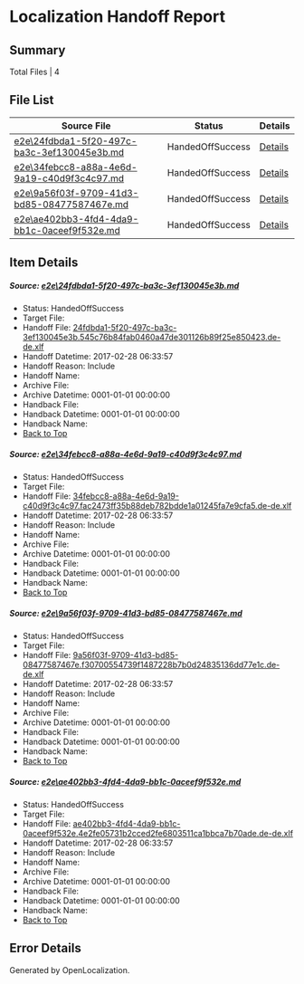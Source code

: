 # <a name='report-top'></a> Localization Handoff Report

## Summary
 Total Files | 4

## File List
 Source File | Status | Details 
 ----------- | ------ | ------- 
 [e2e\24fdbda1-5f20-497c-ba3c-3ef130045e3b.md](https://github.com/OpenLocalizationTestOrg/ol-test4/blob/97c1f1cfa21fb08a644418ad2d32be206a24d31c/e2e/24fdbda1-5f20-497c-ba3c-3ef130045e3b.md) | HandedOffSuccess | [Details](#2dec98507f8608c962f6a509e441cb782c305de12)
 [e2e\34febcc8-a88a-4e6d-9a19-c40d9f3c4c97.md](https://github.com/OpenLocalizationTestOrg/ol-test4/blob/94a12f84991540f62b719de5f2e34e3ec29bae9d/e2e/34febcc8-a88a-4e6d-9a19-c40d9f3c4c97.md) | HandedOffSuccess | [Details](#3c5bd9e33f6990518e8351db3e48a86c1222455c3)
 [e2e\9a56f03f-9709-41d3-bd85-08477587467e.md](https://github.com/OpenLocalizationTestOrg/ol-test4/blob/94a12f84991540f62b719de5f2e34e3ec29bae9d/e2e/9a56f03f-9709-41d3-bd85-08477587467e.md) | HandedOffSuccess | [Details](#40d0449c9e4d949ad899db3806fed71de1f2e2d14)
 [e2e\ae402bb3-4fd4-4da9-bb1c-0aceef9f532e.md](https://github.com/OpenLocalizationTestOrg/ol-test4/blob/97c1f1cfa21fb08a644418ad2d32be206a24d31c/e2e/ae402bb3-4fd4-4da9-bb1c-0aceef9f532e.md) | HandedOffSuccess | [Details](#04de7f62fa2064973a6106fcfacadd7ee5f134355)

## Item Details
##### <a name='2dec98507f8608c962f6a509e441cb782c305de12'></a> Source: [e2e\24fdbda1-5f20-497c-ba3c-3ef130045e3b.md](https://github.com/OpenLocalizationTestOrg/ol-test4/blob/97c1f1cfa21fb08a644418ad2d32be206a24d31c/e2e/24fdbda1-5f20-497c-ba3c-3ef130045e3b.md)
* Status: HandedOffSuccess
* Target File: 
* Handoff File: [24fdbda1-5f20-497c-ba3c-3ef130045e3b.545c76b84fab0460a47de301126b89f25e850423.de-de.xlf](https://github.com/OpenLocalizationTestOrg/ol-test4-handoff/blob/4614287092382bad9f23dd7e54ba6208de29bb20/ol-handoff/OpenLocalizationTestOrg/ol-test4-dede/xinjiang/24fdbda1-5f20-497c-ba3c-3ef130045e3b.545c76b84fab0460a47de301126b89f25e850423.de-de.xlf)
* Handoff Datetime: 2017-02-28 06:33:57
* Handoff Reason: Include
* Handoff Name: 
* Archive File: 
* Archive Datetime: 0001-01-01 00:00:00
* Handback File: 
* Handback Datetime: 0001-01-01 00:00:00
* Handback Name: 
* [Back to Top](#report-top)

##### <a name='3c5bd9e33f6990518e8351db3e48a86c1222455c3'></a> Source: [e2e\34febcc8-a88a-4e6d-9a19-c40d9f3c4c97.md](https://github.com/OpenLocalizationTestOrg/ol-test4/blob/94a12f84991540f62b719de5f2e34e3ec29bae9d/e2e/34febcc8-a88a-4e6d-9a19-c40d9f3c4c97.md)
* Status: HandedOffSuccess
* Target File: 
* Handoff File: [34febcc8-a88a-4e6d-9a19-c40d9f3c4c97.fac2473ff35b88deb782bdde1a01245fa7e9cfa5.de-de.xlf](https://github.com/OpenLocalizationTestOrg/ol-test4-handoff/blob/4614287092382bad9f23dd7e54ba6208de29bb20/ol-handoff/OpenLocalizationTestOrg/ol-test4-dede/xinjiang/34febcc8-a88a-4e6d-9a19-c40d9f3c4c97.fac2473ff35b88deb782bdde1a01245fa7e9cfa5.de-de.xlf)
* Handoff Datetime: 2017-02-28 06:33:57
* Handoff Reason: Include
* Handoff Name: 
* Archive File: 
* Archive Datetime: 0001-01-01 00:00:00
* Handback File: 
* Handback Datetime: 0001-01-01 00:00:00
* Handback Name: 
* [Back to Top](#report-top)

##### <a name='40d0449c9e4d949ad899db3806fed71de1f2e2d14'></a> Source: [e2e\9a56f03f-9709-41d3-bd85-08477587467e.md](https://github.com/OpenLocalizationTestOrg/ol-test4/blob/94a12f84991540f62b719de5f2e34e3ec29bae9d/e2e/9a56f03f-9709-41d3-bd85-08477587467e.md)
* Status: HandedOffSuccess
* Target File: 
* Handoff File: [9a56f03f-9709-41d3-bd85-08477587467e.f30700554739f1487228b7b0d24835136dd77e1c.de-de.xlf](https://github.com/OpenLocalizationTestOrg/ol-test4-handoff/blob/4614287092382bad9f23dd7e54ba6208de29bb20/ol-handoff/OpenLocalizationTestOrg/ol-test4-dede/xinjiang/9a56f03f-9709-41d3-bd85-08477587467e.f30700554739f1487228b7b0d24835136dd77e1c.de-de.xlf)
* Handoff Datetime: 2017-02-28 06:33:57
* Handoff Reason: Include
* Handoff Name: 
* Archive File: 
* Archive Datetime: 0001-01-01 00:00:00
* Handback File: 
* Handback Datetime: 0001-01-01 00:00:00
* Handback Name: 
* [Back to Top](#report-top)

##### <a name='04de7f62fa2064973a6106fcfacadd7ee5f134355'></a> Source: [e2e\ae402bb3-4fd4-4da9-bb1c-0aceef9f532e.md](https://github.com/OpenLocalizationTestOrg/ol-test4/blob/97c1f1cfa21fb08a644418ad2d32be206a24d31c/e2e/ae402bb3-4fd4-4da9-bb1c-0aceef9f532e.md)
* Status: HandedOffSuccess
* Target File: 
* Handoff File: [ae402bb3-4fd4-4da9-bb1c-0aceef9f532e.4e2fe05731b2cced2fe6803511ca1bbca7b70ade.de-de.xlf](https://github.com/OpenLocalizationTestOrg/ol-test4-handoff/blob/4614287092382bad9f23dd7e54ba6208de29bb20/ol-handoff/OpenLocalizationTestOrg/ol-test4-dede/xinjiang/ae402bb3-4fd4-4da9-bb1c-0aceef9f532e.4e2fe05731b2cced2fe6803511ca1bbca7b70ade.de-de.xlf)
* Handoff Datetime: 2017-02-28 06:33:57
* Handoff Reason: Include
* Handoff Name: 
* Archive File: 
* Archive Datetime: 0001-01-01 00:00:00
* Handback File: 
* Handback Datetime: 0001-01-01 00:00:00
* Handback Name: 
* [Back to Top](#report-top)


## Error Details

Generated by OpenLocalization.
